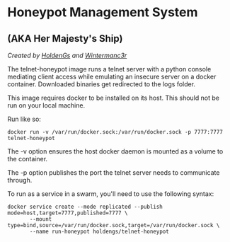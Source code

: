 # Honeypot Management System
## (AKA Her Majesty's Ship)

*Created by [HoldenGs](https://github.com/HoldenGs/) and [Wintermanc3r](https://github.com/wintermanc3r/)*

The telnet-honeypot image runs a telnet server with a python console mediating client access while emulating an insecure server on a docker container. Downloaded binaries get redirected to the logs folder.

This image requires docker to be installed on its host. This should not be run on your local machine.

Run like so:
~~~~
docker run -v /var/run/docker.sock:/var/run/docker.sock -p 7777:7777 telnet-honeypot
~~~~

The -v option ensures the host docker daemon is mounted as a volume to the container.

The -p option publishes the port the telnet server needs to communicate through.

To run as a service in a swarm, you'll need to use the following syntax:
~~~~
docker service create --mode replicated --publish mode=host,target=7777,published=7777 \
       --mount type=bind,source=/var/run/docker.sock,target=/var/run/docker.sock \
       --name run-honeypot holdengs/telnet-honeypot
~~~~
